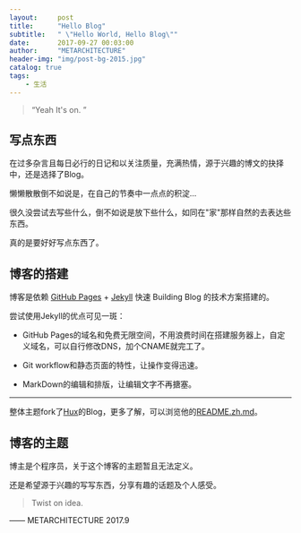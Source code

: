 ```yaml
---
layout:     post
title:      "Hello Blog"
subtitle:   " \"Hello World, Hello Blog\""
date:       2017-09-27 00:03:00
author:     "METARCHITECTURE"
header-img: "img/post-bg-2015.jpg"
catalog: true
tags:
    - 生活
---
```


> “Yeah It's on. ”


##  写点东西

在过多杂言且每日必行的日记和以关注质量，充满热情，源于兴趣的博文的抉择中，还是选择了Blog。

懒懒散散倒不如说是，在自己的节奏中一点点的积淀...

很久没尝试去写些什么，倒不如说是放下些什么，如同在"家"那样自然的去表达些东西。

真的是要好好写点东西了。


## 博客的搭建

博客是依赖 [GitHub Pages](https://pages.github.com/) + [Jekyll](https://jekyllrb.com/) 快速 Building Blog 的技术方案搭建的。

尝试使用Jekyll的优点可见一斑：

*  GitHub Pages的域名和免费无限空间，不用浪费时间在搭建服务器上，自定义域名，可以自行修改DNS，加个CNAME就完工了。

*  Git workflow和静态页面的特性，让操作变得迅速。

*  MarkDown的编辑和排版，让编辑文字不再搪塞。

---

整体主题fork了[Hux](https://github.com/huxpro/huxpro.github.io/)的Blog，更多了解，可以浏览他的[README.zh.md](https://github.com/Huxpro/huxpro.github.io/blob/master/README.zh.md)。

##  博客的主题

博主是个程序员，关于这个博客的主题暂且无法定义。

还是希望源于兴趣的写写东西，分享有趣的话题及个人感受。

> Twist on idea.

—— METARCHITECTURE 2017.9
